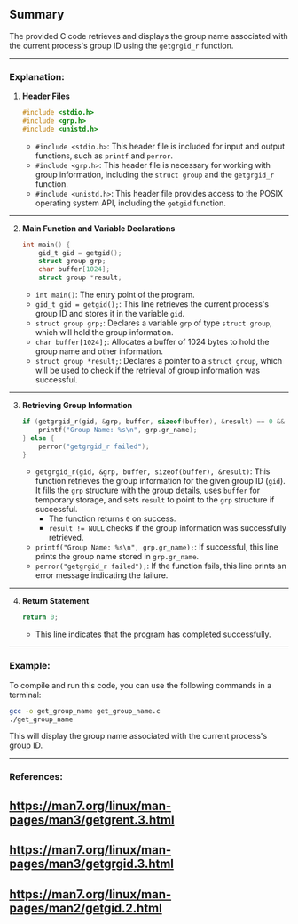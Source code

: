 ## Summary
The provided C code retrieves and displays the group name associated with the current process's group ID using the `getgrgid_r` function. 

---

### Explanation:

1. **Header Files**  
   ```c
   #include <stdio.h>
   #include <grp.h>
   #include <unistd.h>
   ```
   - `#include <stdio.h>`: This header file is included for input and output functions, such as `printf` and `perror`.
   - `#include <grp.h>`: This header file is necessary for working with group information, including the `struct group` and the `getgrgid_r` function.
   - `#include <unistd.h>`: This header file provides access to the POSIX operating system API, including the `getgid` function.

---

2. **Main Function and Variable Declarations**  
   ```c
   int main() {
       gid_t gid = getgid();
       struct group grp;
       char buffer[1024];
       struct group *result;
   ```
   - `int main()`: The entry point of the program.
   - `gid_t gid = getgid();`: This line retrieves the current process's group ID and stores it in the variable `gid`.
   - `struct group grp;`: Declares a variable `grp` of type `struct group`, which will hold the group information.
   - `char buffer[1024];`: Allocates a buffer of 1024 bytes to hold the group name and other information.
   - `struct group *result;`: Declares a pointer to a `struct group`, which will be used to check if the retrieval of group information was successful.

---

3. **Retrieving Group Information**  
   ```c
   if (getgrgid_r(gid, &grp, buffer, sizeof(buffer), &result) == 0 && result != NULL) {
       printf("Group Name: %s\n", grp.gr_name);
   } else {
       perror("getgrgid_r failed");
   }
   ```
   - `getgrgid_r(gid, &grp, buffer, sizeof(buffer), &result)`: This function retrieves the group information for the given group ID (`gid`). It fills the `grp` structure with the group details, uses `buffer` for temporary storage, and sets `result` to point to the `grp` structure if successful.
     - The function returns `0` on success.
     - `result != NULL` checks if the group information was successfully retrieved.
   - `printf("Group Name: %s\n", grp.gr_name);`: If successful, this line prints the group name stored in `grp.gr_name`.
   - `perror("getgrgid_r failed");`: If the function fails, this line prints an error message indicating the failure.

---

4. **Return Statement**  
   ```c
   return 0;
   ```
   - This line indicates that the program has completed successfully.

---

### Example:
To compile and run this code, you can use the following commands in a terminal:
```bash
gcc -o get_group_name get_group_name.c
./get_group_name
```
This will display the group name associated with the current process's group ID.

---

### References:
## https://man7.org/linux/man-pages/man3/getgrent.3.html  
## https://man7.org/linux/man-pages/man3/getgrgid.3.html  
## https://man7.org/linux/man-pages/man2/getgid.2.html  